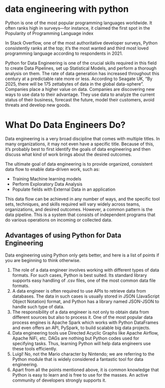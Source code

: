 # data engineering with python
Python is one of the most popular programming languages worldwide. It often ranks high in surveys—for instance, it claimed the first spot in the Popularity of Programming Language index

In Stack Overflow, one of the most authoritative developer surveys, Python consistently ranks at the top; it’s the most wanted and third most loved programming language according to respondents in 2021.

Python for Data Engineering is one of the crucial skills required in this field to create Data Pipelines, set up Statistical Models, and perform a thorough analysis on them.
The rate of data generation has increased throughout this century at a predictable rate more or less. According to Seagate UK, “By 2025, there will be 175 zettabytes of data in the global data-sphere”. Companies place a higher value on data. Companies are discovering new ways to use data to their advantage. They use data to analyze the current status of their business, forecast the future, model their customers, avoid threats and develop new goods.

# What Do Data Engineers Do?

Data engineering is a very broad discipline that comes with multiple titles. In many organizations, it may not even have a specific title. Because of this, it’s probably best to first identify the goals of data engineering and then discuss what kind of work brings about the desired outcomes.

The ultimate goal of data engineering is to provide organized, consistent data flow to enable data-driven work, such as:

- Training Machine learning models
- Perform Exploratory Data Analysis
- Populate fields with External Data in an application

This data flow can be achieved in any number of ways, and the specific tool sets, techniques, and skills required will vary widely across teams, organizations, and desired outcomes. However, a common pattern is the data pipeline. This is a system that consists of independent programs that do various operations on incoming or collected data. 

## Advantages of using Python for Data Engineering

Data engineering using Python only gets better, and here is a list of points if you are beginning to think otherwise.

1.	The role of a data engineer involves working with different types of data formats. For such cases, Python is best suited. Its standard library supports easy handling of .csv files, one of the most common data file formats.
2.	A data engineer is often required to use APIs to retrieve data from databases. The data in such cases is usually stored in JSON (JavaScript Object Notation) format, and Python has a library named JSON-JSON to handle such type of data.
3.	The responsibility of a data engineer is not only to obtain data from different sources but also to process it. One of the most popular data process engines is Apache Spark which works with Python DataFrames and even offers an API, PySpark, to build scalable big data projects.
4.	Data engineering tools use Directed Acyclic Graphs like Apache Airflow, Apache NiFi, etc. DAGs are nothing but Python codes used for specifying tasks. Thus, learning Python will help data engineers use these tools efficiently.
5.	Luigi! No, not the Mario character by Nintendo; we are referring to the Python module that is widely considered a fantastic tool for data engineering.
6.	Apart from all the points mentioned above, it is common knowledge that Python is easy to learn and is free to use for the masses. An active community of developers strongly supports it.


